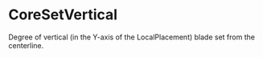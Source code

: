 CoreSetVertical
===============

Degree of vertical (in the Y-axis of the LocalPlacement) blade set from the centerline.
